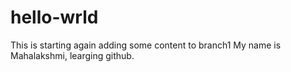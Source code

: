 # hello-wrld
This is starting again
adding some content to branch1
My name is Mahalakshmi, learging github.
